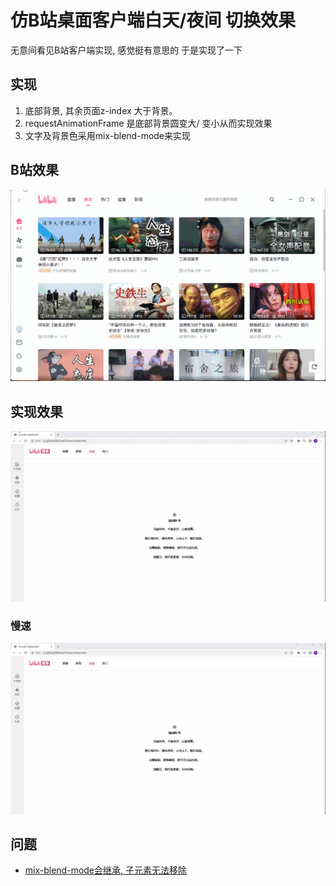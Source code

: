 

# 仿B站桌面客户端白天/夜间 切换效果

无意间看见B站客户端实现, 感觉挺有意思的 于是实现了一下

 
## 实现
1. 底部背景, 其余页面z-index 大于背景。
2. requestAnimationFrame 是底部背景圆变大/ 变小从而实现效果
3. 文字及背景色采用mix-blend-mode来实现


## B站效果
![](https://raw.githubusercontent.com/l1uqi/PicGo/main/blog/1.gif)

## 实现效果
![](https://raw.githubusercontent.com/l1uqi/PicGo/main/blog/2.gif)
### 慢速
![](https://raw.githubusercontent.com/l1uqi/PicGo/main/blog/3.gif)




## 问题


- [mix-blend-mode会继承, 子元素无法移除](https://stackoverflow.com/questions/31629541/remove-mix-blend-mode-from-child-element)